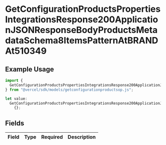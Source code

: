 # GetConfigurationProductsPropertiesIntegrationsResponse200ApplicationJSONResponseBodyProductsMetadataSchema8ItemsPatternAtBRANDAt510349

## Example Usage

```typescript
import {
  GetConfigurationProductsPropertiesIntegrationsResponse200ApplicationJSONResponseBodyProductsMetadataSchema8ItemsPatternAtBRANDAt510349,
} from "@vercel/sdk/models/getconfigurationproductsop.js";

let value:
  GetConfigurationProductsPropertiesIntegrationsResponse200ApplicationJSONResponseBodyProductsMetadataSchema8ItemsPatternAtBRANDAt510349 =
    {};
```

## Fields

| Field       | Type        | Required    | Description |
| ----------- | ----------- | ----------- | ----------- |